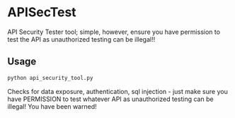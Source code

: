# APISecTest
API Security Tester tool; simple, however, ensure you have permission to test the API as unauthorized testing can be illegal!!

## Usage
```bash
python api_security_tool.py
```
Checks for data exposure, authentication, sql injection - just make sure you have PERMISSION to test whatever API as unauthorized testing can be illegal! You have been warned!
